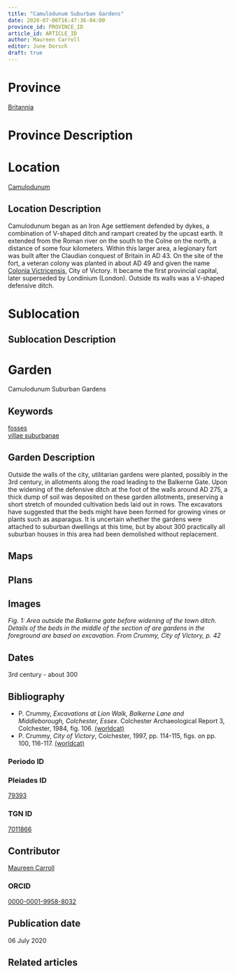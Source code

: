 ```yaml
---
title: "Camulodunum Suburban Gardens"
date: 2020-07-06T16:47:36-04:00
province_id: PROVINCE_ID
article_id: ARTICLE_ID
author: Maureen Carroll
editor: June Dorsch
draft: true
---
```


# Province

[Britannia](/province/britannia/)  

# Province Description


# Location

[Camulodunum](https://pleiades.stoa.org/places/79393)

## Location Description

Camulodunum began as an Iron Age settlement defended by dykes, a combination of V-shaped ditch and rampart created by the upcast earth. It extended from the Roman river on the south to the Colne on the north, a distance of some four kilometers. Within this larger area, a legionary fort was built after the Claudian conquest of Britain in AD 43. On the site of the fort, a veteran colony was planted in about AD 49 and given the name [Colonia Victricensis](dead_link), City of Victory. It became the first provincial capital, later superseded by Londinium (London). Outside its walls was a V-shaped defensive ditch.

# Sublocation

<!--
[AREA WITHIN LOCATION, LIKE “PALATINE HILL”](GEOREFERENCE LINK)
A sublocation is any area larger than an individual garden, but located within a location. I would always try to include a link to a controlled vocabulary here if possible. This ID may well be different from the Garden ID, e.g., Pompeii versus a Garden in one of the houses which has its own Pleiades ID.
-->

## Sublocation Description

<!-- DESCRIPTION -->

# Garden

Camulodunum Suburban Gardens


## Keywords

[fosses]( http://vocab.getty.edu/page/aat/300101513)  
[villae suburbanae](http://vocab.getty.edu/page/aat/300005519)

## Garden Description

Outside the walls of the city, utilitarian gardens were planted, possibly in the 3rd century, in allotments along the road leading to the Balkerne Gate. Upon the widening of the defensive ditch at the foot of the walls around AD 275, a thick dump of soil was deposited on these garden allotments, preserving a short stretch of mounded cultivation beds laid out in rows. The excavators have suggested that the beds might have been formed for growing vines or plants such as asparagus. It is uncertain whether the gardens were attached to suburban dwellings at this time, but by about 300 practically all suburban houses in this area had been demolished without replacement.

## Maps

## Plans

## Images

*Fig. 1: Area outside the Balkerne gate before widening of
the town ditch. Details of the beds in the
middle of the section of are gardens in the foreground are based on excavation. From Crummy, City of
Victory, p. 42*
<!--The figure doesn't appear to be in the Britannia province image folder.-->


## Dates

3rd century - about 300

## Bibliography

*  P. Crummy, *Excavations at Lion Walk, Balkerne Lane and Middleborough, Colchester, Essex*. Colchester Archaeological Report 3, Colchester, 1984, fig. 106. [(worldcat)](http://www.worldcat.org/oclc/12511745)
*  P. Crummy, *City of Victory*, Colchester, 1997, pp. 114-115, figs. on pp. 100, 116-117. [(worldcat)](http://www.worldcat.org/oclc/1152612897)

### Periodo ID

<!--[PERIODO_ID](https://pleiades.stoa.org/places/PLEIADES_ID)-->

### Pleiades ID
[79393](https://pleiades.stoa.org/places/79393)


### TGN ID
[7011866](http://vocab.getty.edu/page/tgn/7011866)

## Contributor

[Maureen Carroll](https://www.sheffield.ac.uk/archaeology/our-people/academic-staff/maureen-carroll)

### ORCID

[0000-0001-9958-8032](https://orcid.org/0000-0001-9958-8032)

## Publication date

06 July 2020

## Related articles

<!-- Links to other related articles. Leave blank for now -->
